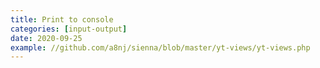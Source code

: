 ```yaml
---
title: Print to console
categories: [input-output]
date: 2020-09-25
example: //github.com/a8nj/sienna/blob/master/yt-views/yt-views.php
---
```

